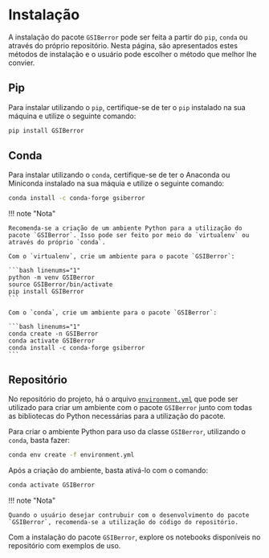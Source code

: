 # Instalação

A instalação do pacote `GSIBerror` pode ser feita a partir do `pip`, `conda` ou através do próprio repositório. Nesta página, são apresentados estes métodos de instalação e o usuário pode escolher o método que melhor lhe convier.

## Pip

Para instalar utilizando o `pip`, certifique-se de ter o `pip` instalado na sua máquina e utilize o seguinte comando:

```bash linenums="1"
pip install GSIBerror
```

## Conda

Para instalar utilizando o `conda`, certifique-se de ter o Anaconda ou Miniconda instalado na sua máquia e utilize o seguinte comando:

```bash linenums="1"
conda install -c conda-forge gsiberror
```

!!! note "Nota"

    Recomenda-se a criação de um ambiente Python para a utilização do pacote `GSIBerror`. Isso pode ser feito por meio do `virtualenv` ou através do próprio `conda`. 

    Com o `virtualenv`, crie um ambiente para o pacote `GSIBerror`:

    ```bash linenums="1"
    python -m venv GSIBerror
    source GSIBerror/bin/activate
    pip install GSIBerror
    ```

    Com o `conda`, crie um ambiente para o pacote `GSIBerror`:

    ```bash linenums="1"
    conda create -n GSIBerror
    conda activate GSIBerror
    conda install -c conda-forge gsiberror
    ```    

## Repositório

No repositório do projeto, há o arquivo [`environment.yml`](https://github.com/cfbastarz/GSIBerror/blob/main/environment.yml) que pode ser utilizado para criar um ambiente com o pacote `GSIBerror` junto com todas as bibliotecas do Python necessárias para a utilização do pacote.

Para criar o ambiente Python para uso da classe `GSIBerror`, utilizando o `conda`, basta fazer:

```bash linenums="1"
conda env create -f environment.yml
```

Após a criação do ambiente, basta ativá-lo com o comando:

```bash linenums="1"
conda activate GSIBerror
```

!!! note "Nota"

    Quando o usuário desejar contrubuir com o desenvolvimento do pacote `GSIBerror`, recomenda-se a utilização do código do repositório.

Com a instalação do pacote `GSIBerror`, explore os notebooks disponíveis no repositório com exemplos de uso.
